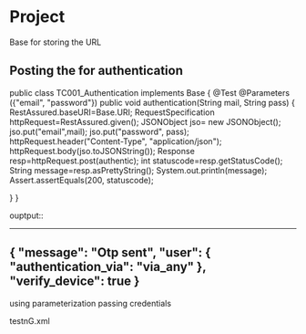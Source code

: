 # Project

Base for storing the URL

Posting the for authentication
----------------------------------------------------------------
public class TC001_Authentication implements Base
{
@Test
@Parameters ({"email", "password"})
public void authentication(String mail, String pass)
{
RestAssured.baseURI=Base.URI;
RequestSpecification httpRequest=RestAssured.given();
JSONObject jso= new JSONObject();
jso.put("email",mail);
jso.put("password", pass);
httpRequest.header("Content-Type", "application/json");
httpRequest.body(jso.toJSONString());
Response resp=httpRequest.post(authentic);
int statuscode=resp.getStatusCode();
String message=resp.asPrettyString();
System.out.println(message);
Assert.assertEquals(200, statuscode);


}
}


ouptput::

-----------------------------------------------------------
{
    "message": "Otp sent",
    "user": {
        "authentication_via": "via_any"
    },
    "verify_device": true
}
------------------------------------------------------------
using parameterization passing credentials

testnG.xml
<suite name="Suite">
  <test thread-count="5" name="Test">
      <parameter name="email" value="deepakdpk333@gmail.com" />
      <parameter name="password" value="Qwerty@1234" />
    <classes>
      <class name="Test.TC001_Authentication"/>
    </classes>
  </test> <!-- Test -->
</suite> <!-- Suite -->
